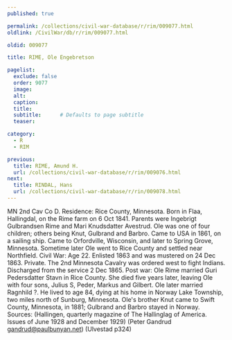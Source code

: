 ```yaml
---
published: true

permalink: /collections/civil-war-database/r/rim/009077.html
oldlink: /CivilWar/db/r/rim/009077.html

oldid: 009077

title: RIME, Ole Engebretson

pagelist:
  exclude: false
  order: 9077
  image: 
  alt:
  caption:
  title:
  subtitle:      # Defaults to page subtitle
  teaser:

category: 
  - R 
  - RIM

previous:
  title: RIME, Amund H.
  url: /collections/civil-war-database/r/rim/009076.html  
next:
  title: RINDAL, Hans
  url: /collections/civil-war-database/r/rin/009078.html   
---
```

MN 2nd Cav Co D. Residence: Rice County, Minnesota. Born in Flaa, Hallingdal, on the Rime farm on 6 Oct 1841. Parents were Ingebrigt Gulbrandsen Rime and Mari Knudsdatter Avestrud. Ole was one of four children; others being Knut, Gulbrand and Barbro. Came to USA in 1861, on a sailing ship. Came to Orfordville, Wisconsin, and later to Spring Grove, Minnesota. Sometime later Ole went to Rice County and settled near Northfield. Civil War: Age 22. Enlisted 1863 and was mustered on 24 Dec 1863. Private. The 2nd Minnesota Cavalry was ordered west to fight Indians. Discharged from the service 2 Dec 1865. Post war: Ole Rime married Guri Pedersdatter Stavn in Rice County. She died five years later, leaving Ole with four sons, Julius S, Peder, Markus and Gilbert. Ole later married Ragnhild ?. He lived to age 84, dying at his home in Norway Lake Township, two miles north of Sunburg, Minnesota. Ole&#39;s brother Knut came to Swift County, Minnesota, in 1881; Gulbrand and Barbro stayed in Norway. Sources: (Hallingen, quarterly magazine of The Hallinglag of America. Issues of June 1928 and December 1929) (Peter Gandrud [gandrud@paulbunyan.net](mailto:gandrud@paulbunyan.net)) (Ulvestad p324)